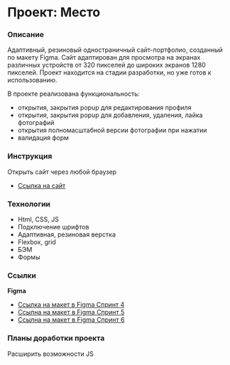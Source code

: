 # Проект: Место

### Описание

Адаптивный, резиновый одностраничный сайт-портфолио, созданный по макету Figma. Сайт адаптирован для просмотра на экранах различных устройств от 320 пикселей до широких экранов 1280 пикселей. Проект находится на стадии разработки, но уже готов к использованию.

  
В проекте реализована функциональность:
* открытия, закрытия popup для редактирования профиля
* открытия, закрытия popup для добавления, удаления, лайка фотографий
* открытия полномасштабной версии фотографии при нажатии
* валидация форм

### Инструкция
Открыть сайт через любой браузер
* [Ссылка на сайт](https://nbirdie.github.io/mesto/)


### Технологии

* Html, CSS, JS
* Подключение шрифтов
* Адаптивная, резиновая верстка
* Flexbox, grid
* БЭМ
* Формы

### Ссылки
**Figma**

* [Ссылка на макет в Figma Спринт 4](https://www.figma.com/file/2cn9N9jSkmxD84oJik7xL7/JavaScript.-Sprint-4?node-id=0%3A1)
* [Ссылна на макет в Figma Спринт 5](https://www.figma.com/file/bjyvbKKJN2naO0ucURl2Z0/JavaScript.-Sprint-5?node-id=50160%3A172)
* [Ссылна на макет в Figma Спринт 6](https://www.figma.com/file/kRVLKwYG3d1HGLvh7JFWRT/JavaScript.-Sprint-6?node-id=0%3A1)



### Планы доработки проекта
Расширить возможности JS
